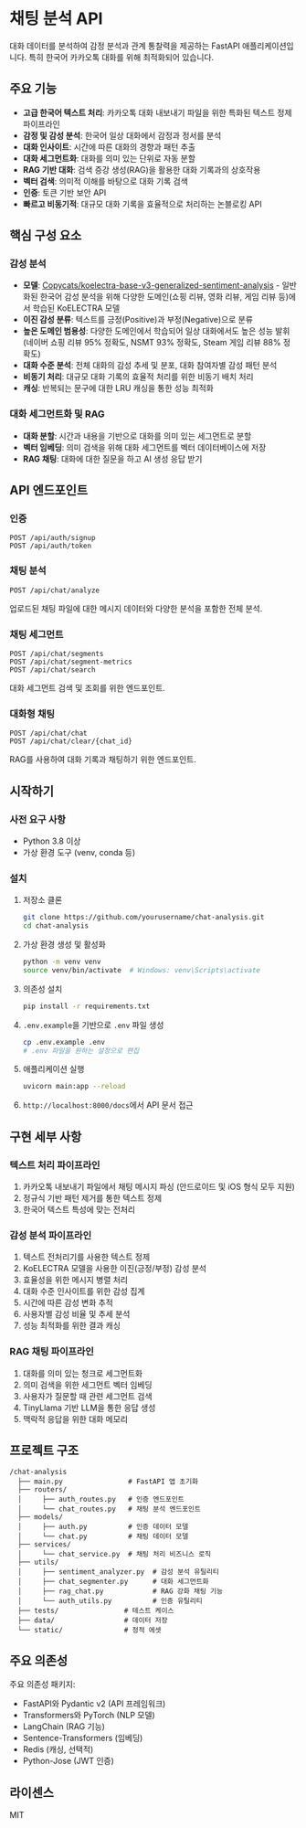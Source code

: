 # 채팅 분석 API

대화 데이터를 분석하여 감정 분석과 관계 통찰력을 제공하는 FastAPI 애플리케이션입니다. 특히 한국어 카카오톡 대화를 위해 최적화되어 있습니다.

## 주요 기능

- **고급 한국어 텍스트 처리**: 카카오톡 대화 내보내기 파일을 위한 특화된 텍스트 정제 파이프라인
- **감정 및 감성 분석**: 한국어 일상 대화에서 감정과 정서를 분석
- **대화 인사이트**: 시간에 따른 대화의 경향과 패턴 추출
- **대화 세그먼트화**: 대화를 의미 있는 단위로 자동 분할
- **RAG 기반 대화**: 검색 증강 생성(RAG)을 활용한 대화 기록과의 상호작용
- **벡터 검색**: 의미적 이해를 바탕으로 대화 기록 검색
- **인증**: 토큰 기반 보안 API
- **빠르고 비동기적**: 대규모 대화 기록을 효율적으로 처리하는 논블로킹 API

## 핵심 구성 요소

### 감성 분석

- **모델**: [Copycats/koelectra-base-v3-generalized-sentiment-analysis](https://huggingface.co/Copycats/koelectra-base-v3-generalized-sentiment-analysis) - 일반화된 한국어 감성 분석을 위해 다양한 도메인(쇼핑 리뷰, 영화 리뷰, 게임 리뷰 등)에서 학습된 KoELECTRA 모델
- **이진 감성 분류**: 텍스트를 긍정(Positive)과 부정(Negative)으로 분류
- **높은 도메인 범용성**: 다양한 도메인에서 학습되어 일상 대화에서도 높은 성능 발휘 (네이버 쇼핑 리뷰 95% 정확도, NSMT 93% 정확도, Steam 게임 리뷰 88% 정확도)
- **대화 수준 분석**: 전체 대화의 감성 추세 및 분포, 대화 참여자별 감성 패턴 분석
- **비동기 처리**: 대규모 대화 기록의 효율적 처리를 위한 비동기 배치 처리
- **캐싱**: 반복되는 문구에 대한 LRU 캐싱을 통한 성능 최적화

### 대화 세그먼트화 및 RAG

- **대화 분할**: 시간과 내용을 기반으로 대화를 의미 있는 세그먼트로 분할
- **벡터 임베딩**: 의미 검색을 위해 대화 세그먼트를 벡터 데이터베이스에 저장
- **RAG 채팅**: 대화에 대한 질문을 하고 AI 생성 응답 받기

## API 엔드포인트

### 인증

```
POST /api/auth/signup
POST /api/auth/token
```

### 채팅 분석

```
POST /api/chat/analyze
```

업로드된 채팅 파일에 대한 메시지 데이터와 다양한 분석을 포함한 전체 분석.

### 채팅 세그먼트

```
POST /api/chat/segments
POST /api/chat/segment-metrics
POST /api/chat/search
```

대화 세그먼트 검색 및 조회를 위한 엔드포인트.

### 대화형 채팅

```
POST /api/chat/chat
POST /api/chat/clear/{chat_id}
```

RAG를 사용하여 대화 기록과 채팅하기 위한 엔드포인트.

## 시작하기

### 사전 요구 사항

- Python 3.8 이상
- 가상 환경 도구 (venv, conda 등)

### 설치

1. 저장소 클론
   ```bash
   git clone https://github.com/yourusername/chat-analysis.git
   cd chat-analysis
   ```

2. 가상 환경 생성 및 활성화
   ```bash
   python -m venv venv
   source venv/bin/activate  # Windows: venv\Scripts\activate
   ```

3. 의존성 설치
   ```bash
   pip install -r requirements.txt
   ```

4. `.env.example`을 기반으로 `.env` 파일 생성
   ```bash
   cp .env.example .env
   # .env 파일을 원하는 설정으로 편집
   ```

5. 애플리케이션 실행
   ```bash
   uvicorn main:app --reload
   ```

6. `http://localhost:8000/docs`에서 API 문서 접근

## 구현 세부 사항

### 텍스트 처리 파이프라인

1. 카카오톡 내보내기 파일에서 채팅 메시지 파싱 (안드로이드 및 iOS 형식 모두 지원)
2. 정규식 기반 패턴 제거를 통한 텍스트 정제
3. 한국어 텍스트 특성에 맞는 전처리

### 감성 분석 파이프라인

1. 텍스트 전처리기를 사용한 텍스트 정제
2. KoELECTRA 모델을 사용한 이진(긍정/부정) 감성 분석
3. 효율성을 위한 메시지 병렬 처리
4. 대화 수준 인사이트를 위한 감성 집계
5. 시간에 따른 감성 변화 추적
6. 사용자별 감성 비율 및 추세 분석
7. 성능 최적화를 위한 결과 캐싱

### RAG 채팅 파이프라인

1. 대화를 의미 있는 청크로 세그먼트화
2. 의미 검색을 위한 세그먼트 벡터 임베딩
3. 사용자가 질문할 때 관련 세그먼트 검색
4. TinyLlama 기반 LLM을 통한 응답 생성
5. 맥락적 응답을 위한 대화 메모리

## 프로젝트 구조

```
/chat-analysis
  ├── main.py                # FastAPI 앱 초기화
  ├── routers/
  │     ├── auth_routes.py   # 인증 엔드포인트
  │     └── chat_routes.py   # 채팅 분석 엔드포인트
  ├── models/
  │     ├── auth.py          # 인증 데이터 모델
  │     └── chat.py          # 채팅 데이터 모델  
  ├── services/
  │     └── chat_service.py  # 채팅 처리 비즈니스 로직
  ├── utils/
  │     ├── sentiment_analyzer.py  # 감성 분석 유틸리티
  │     ├── chat_segmenter.py      # 대화 세그먼트화
  │     ├── rag_chat.py            # RAG 강화 채팅 기능
  │     └── auth_utils.py          # 인증 유틸리티
  ├── tests/                # 테스트 케이스
  ├── data/                 # 데이터 저장
  └── static/               # 정적 에셋
```

## 주요 의존성

주요 의존성 패키지:
- FastAPI와 Pydantic v2 (API 프레임워크)
- Transformers와 PyTorch (NLP 모델)
- LangChain (RAG 기능)
- Sentence-Transformers (임베딩)
- Redis (캐싱, 선택적)
- Python-Jose (JWT 인증)

## 라이센스

MIT